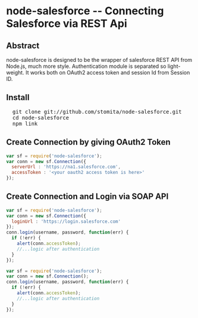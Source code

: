 # node-salesforce -- Connecting Salesforce via REST Api

## Abstract

node-salesforce is designed to be the wrapper of salesforce REST API from Node.js, much more style. Authentication module is separated so light-weight. It works both on OAuth2 access token and session Id from Session ID.

## Install

<pre>
  git clone git://github.com/stomita/node-salesforce.git 
  cd node-salesforce
  npm link
</pre>


## Create Connection by giving OAuth2 Token

```javascript
var sf = require('node-salesforce');
var conn = new sf.Connection({
  serverUrl : 'https://na1.salesforce.com',
  accessToken : '<your oauth2 access token is here>'
});
```

## Create Connection and Login via SOAP API

```javascript
var sf = require('node-salesforce');
var conn = new sf.Connection({
  loginUrl : 'https://login.salesforce.com'
});
conn.login(username, password, function(err) {
  if (!err) {
    alert(conn.accessToken);
    //...logic after authentication
  }
});
```

```javascript
var sf = require('node-salesforce');
var conn = new sf.Connection();
conn.login(username, password, function(err) {
  if (!err) {
    alert(conn.accessToken);
    //...logic after authentication
  }
});
```


